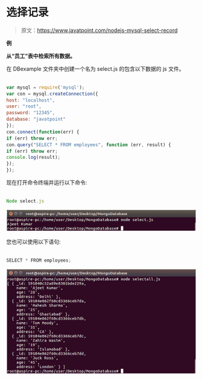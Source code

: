 # 选择记录

> 原文：<https://www.javatpoint.com/nodejs-mysql-select-record>

**例**

**从“员工”表中检索所有数据。**

在 DBexample 文件夹中创建一个名为 select.js 的包含以下数据的 js 文件。

```js

var mysql = require('mysql');
var con = mysql.createConnection({
host: "localhost",
user: "root",
password: "12345",
database: "javatpoint"
});
con.connect(function(err) {
if (err) throw err;
con.query("SELECT * FROM employees", function (err, result) {
if (err) throw err;
console.log(result);
});
});

```

现在打开命令终端并运行以下命令:

```js

Node select.js

```

![Node.js select record 1](img/30f92fdf64c7eb7d700cee6c5da7757c.png)

您也可以使用以下语句:

```js

SELECT * FROM employees;

```

![Node.js select record 2](img/3a07e2b6750fabb0ea09da7d85c14ef3.png)
